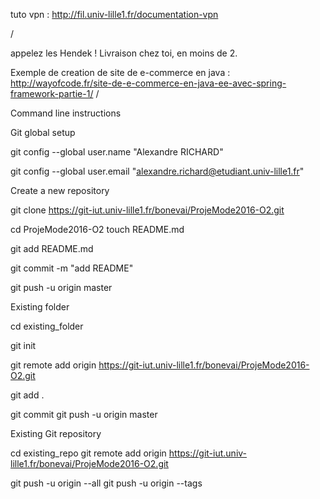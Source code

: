 
tuto vpn : http://fil.univ-lille1.fr/documentation-vpn

/


appelez les Hendek !
Livraison chez toi, en moins de 2.

Exemple de creation de site de e-commerce en java : http://wayofcode.fr/site-de-e-commerce-en-java-ee-avec-spring-framework-partie-1/
/


Command line instructions 


Git global setup 

git config --global user.name "Alexandre RICHARD" 


git config --global user.email "alexandre.richard@etudiant.univ-lille1.fr" 



Create a new repository 

git clone https://git-iut.univ-lille1.fr/bonevai/ProjeMode2016-O2.git  

cd ProjeMode2016-O2 touch README.md 

git add README.md 

git commit -m "add README" 

git push -u origin master 


Existing folder 

cd existing_folder 


git init 

git remote add origin https://git-iut.univ-lille1.fr/bonevai/ProjeMode2016-O2.git 


git add . 


git commit git push -u origin master 



Existing Git repository 



cd existing_repo git remote add origin https://git-iut.univ-lille1.fr/bonevai/ProjeMode2016-O2.git 


git push -u origin --all git push -u origin --tags

